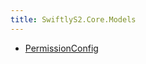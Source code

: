```yaml
---
title: SwiftlyS2.Core.Models
---
```


- [PermissionConfig](/docs/api/core/models/permissionconfig)

